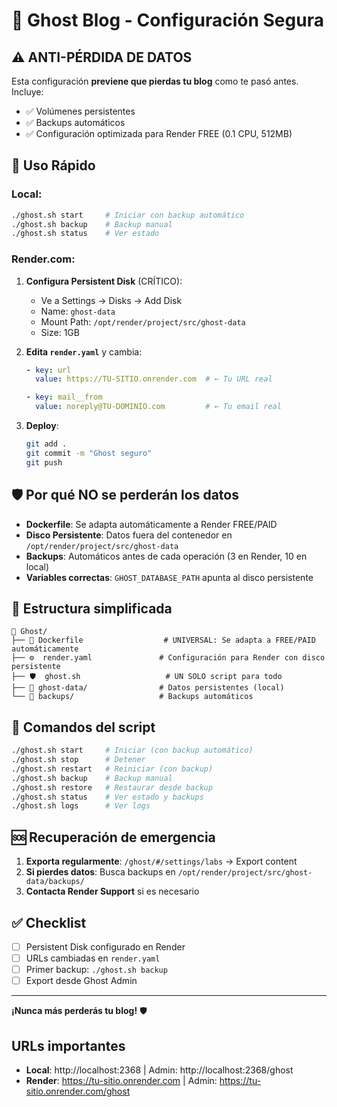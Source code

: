 # 🚀 Ghost Blog - Configuración Segura

## ⚠️ ANTI-PÉRDIDA DE DATOS

Esta configuración **previene que pierdas tu blog** como te pasó antes. Incluye:
- ✅ Volúmenes persistentes
- ✅ Backups automáticos  
- ✅ Configuración optimizada para Render FREE (0.1 CPU, 512MB)

## 🚀 Uso Rápido

### Local:
```bash
./ghost.sh start     # Iniciar con backup automático
./ghost.sh backup    # Backup manual
./ghost.sh status    # Ver estado
```

### Render.com:
1. **Configura Persistent Disk** (CRÍTICO):
   - Ve a Settings → Disks → Add Disk
   - Name: `ghost-data`
   - Mount Path: `/opt/render/project/src/ghost-data` 
   - Size: 1GB

2. **Edita `render.yaml`** y cambia:
   ```yaml
   - key: url
     value: https://TU-SITIO.onrender.com  # ← Tu URL real
   
   - key: mail__from  
     value: noreply@TU-DOMINIO.com         # ← Tu email real
   ```

3. **Deploy**:
   ```bash
   git add .
   git commit -m "Ghost seguro"
   git push
   ```

## 🛡️ Por qué NO se perderán los datos

- **Dockerfile**: Se adapta automáticamente a Render FREE/PAID
- **Disco Persistente**: Datos fuera del contenedor en `/opt/render/project/src/ghost-data`
- **Backups**: Automáticos antes de cada operación (3 en Render, 10 en local)
- **Variables correctas**: `GHOST_DATABASE_PATH` apunta al disco persistente

## 📁 Estructura simplificada

```
📁 Ghost/
├── 🐳 Dockerfile                  # UNIVERSAL: Se adapta a FREE/PAID automáticamente
├── ⚙️  render.yaml               # Configuración para Render con disco persistente
├── 🛡️  ghost.sh                   # UN SOLO script para todo
├── 📁 ghost-data/                # Datos persistentes (local)
└── 📁 backups/                   # Backups automáticos
```

## 🔧 Comandos del script

```bash
./ghost.sh start     # Iniciar (con backup automático)
./ghost.sh stop      # Detener
./ghost.sh restart   # Reiniciar (con backup)
./ghost.sh backup    # Backup manual
./ghost.sh restore   # Restaurar desde backup
./ghost.sh status    # Ver estado y backups
./ghost.sh logs      # Ver logs
```

## 🆘 Recuperación de emergencia

1. **Exporta regularmente**: `/ghost/#/settings/labs` → Export content
2. **Si pierdes datos**: Busca backups en `/opt/render/project/src/ghost-data/backups/`
3. **Contacta Render Support** si es necesario

## ✅ Checklist

- [ ] Persistent Disk configurado en Render
- [ ] URLs cambiadas en `render.yaml`
- [ ] Primer backup: `./ghost.sh backup`
- [ ] Export desde Ghost Admin

---

**¡Nunca más perderás tu blog!** 🛡️

## URLs importantes

- **Local**: http://localhost:2368 | Admin: http://localhost:2368/ghost
- **Render**: https://tu-sitio.onrender.com | Admin: https://tu-sitio.onrender.com/ghost
